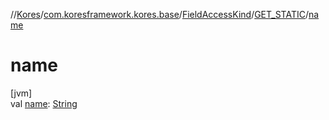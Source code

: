 //[Kores](../../../../index.md)/[com.koresframework.kores.base](../../index.md)/[FieldAccessKind](../index.md)/[GET_STATIC](index.md)/[name](name.md)

# name

[jvm]\
val [name](name.md): [String](https://kotlinlang.org/api/latest/jvm/stdlib/kotlin/-string/index.html)

